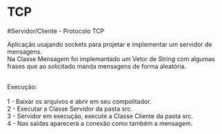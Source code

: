 # TCP

#Servidor/Cliente - Protocolo TCP 

Aplicação usajando sockets para projetar e implementar um servidor de mensagens.</br>
Na Classe Mensagem foi implemantado um Vetor de String com algumas frases que ao solicitado manda mensagens de forma aleatória.</br> </br>

Execução:</br></br>
1 - Baixar os arquivos e abrir em seu compolitador.</br>
2 - Executar a Classe Servidor da pasta src.</br>
3 - Servidor em execução, execute a Classe Cliente da pasta src.</br>
4 - Nas saídas aparecerá a conexão como também a mensagem. </br> 
